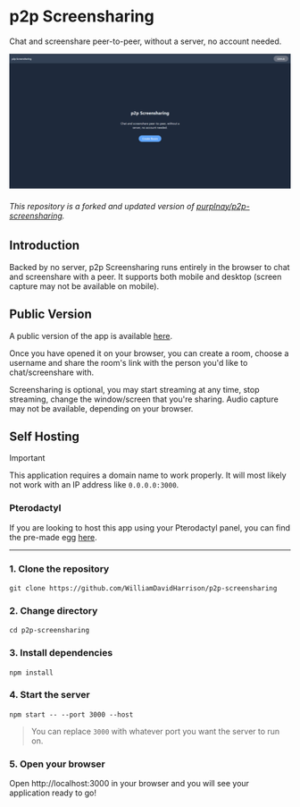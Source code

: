 # p2p Screensharing
Chat and screenshare peer-to-peer, without a server, no account needed.

![Screenshot](/media/screenshot.png)

###### This repository is a forked and updated version of *[purplnay/p2p-screensharing](https://github.com/purplnay/p2p-screensharing)*.

## Introduction
Backed by no server, p2p Screensharing runs entirely in the browser to chat and screenshare with a peer. It supports both mobile and desktop (screen capture may not be available on mobile).

## Public Version
A public version of the app is available [here](https://screenshare.wdh.gg).

Once you have opened it on your browser, you can create a room, choose a username and share the room's link with the person you'd like to chat/screenshare with.

Screensharing is optional, you may start streaming at any time, stop streaming, change the window/screen that you're sharing. Audio capture may not be available, depending on your browser.

## Self Hosting
> [!IMPORTANT]
> This application requires a domain name to work properly. It will most likely not work with an IP address like `0.0.0.0:3000`.

### Pterodactyl
If you are looking to host this app using your Pterodactyl panel, you can find the pre-made egg [here](https://github.com/wdhdev/eggs/tree/main/software/p2p-screensharing).

---

### 1. Clone the repository
```
git clone https://github.com/WilliamDavidHarrison/p2p-screensharing
```

### 2. Change directory
```
cd p2p-screensharing
```

### 3. Install dependencies
```
npm install
```

### 4. Start the server
```
npm start -- --port 3000 --host
```

> You can replace `3000` with whatever port you want the server to run on.

### 5. Open your browser
Open http://localhost:3000 in your browser and you will see your application ready to go!
